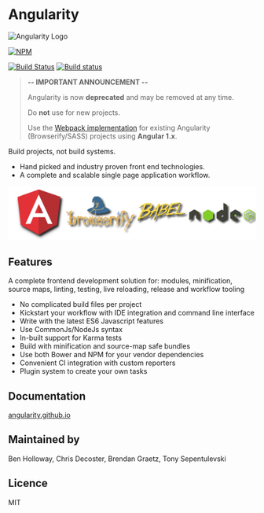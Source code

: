 # Angularity

![Angularity Logo](http://angularity.github.io/assets/logo.png)

[![NPM](https://nodei.co/npm/angularity.png)](http://angularity.github.io)

[![Build Status](https://travis-ci.org/angularity/node-angularity.svg?branch=master)](https://travis-ci.org/angularity/node-angularity)
[![Build status](https://ci.appveyor.com/api/projects/status/6b1xir7y1j0wm64a/branch/master?svg=true)](https://ci.appveyor.com/project/impaler/node-angularity/branch/master)

> **-- IMPORTANT ANNOUNCEMENT --**
>
> Angularity is now **deprecated** and may be removed at any time.
>
> Do **not** use for new projects.
>
> Use the [Webpack implementation](https://www.npmjs.com/package/webpack-angularity-solution) for existing Angularity (Browserify/SASS) projects using **Angular 1.x**.

Build projects, not build systems.

- Hand picked and industry proven front end technologies.
- A complete and scalable single page application workflow.

![AngularJs, Browserify, BabelJs, NodeJs](angularity-library-logos.png)

## Features

A complete frontend development solution for:
modules, minification, source maps, linting, testing, live reloading, release and workflow tooling

- No complicated build files per project
- Kickstart your workflow with IDE integration and command line interface
- Write with the latest ES6 Javascript features
- Use CommonJs/NodeJs syntax
- In-built support for Karma tests
- Build with minification and source-map safe bundles
- Use both Bower and NPM for your vendor dependencies
- Convenient CI integration with custom reporters
- Plugin system to create your own tasks

## Documentation

[angularity.github.io](http://angularity.github.io)

## Maintained by

Ben Holloway, Chris Decoster, Brendan Graetz, Tony Sepentulevski

## Licence

MIT
